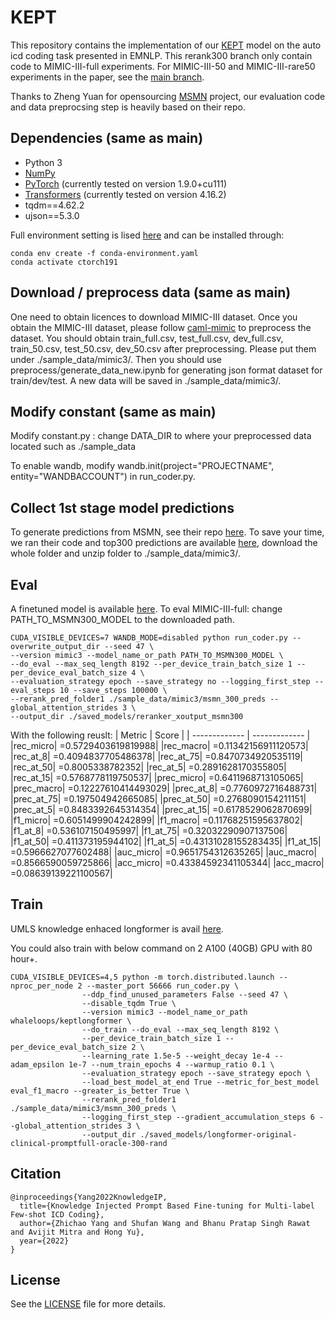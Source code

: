 # KEPT

This repository contains the implementation of our [KEPT](https://arxiv.org/abs/2210.03304) model on the auto icd coding task presented in EMNLP. This rerank300 branch only contain code to MIMIC-III-full experiments. For MIMIC-III-50 and MIMIC-III-rare50 experiments in the paper, see the [main branch](https://github.com/whaleloops/KEPT/tree/main).

Thanks to Zheng Yuan for opensourcing [MSMN](https://github.com/GanjinZero/ICD-MSMN) project, our evaluation code and data preprocsing step is heavily based on their repo. 

## Dependencies (same as main)

* Python 3
* [NumPy](http://www.numpy.org/)
* [PyTorch](http://pytorch.org/) (currently tested on version 1.9.0+cu111)
* [Transformers](https://github.com/huggingface/transformers) (currently tested on version 4.16.2)
* tqdm==4.62.2
* ujson==5.3.0

Full environment setting is lised [here](conda-environment.yaml) and can be installed through:

```
conda env create -f conda-environment.yaml
conda activate ctorch191
```

## Download / preprocess data (same as main)
One need to obtain licences to download MIMIC-III dataset. Once you obtain the MIMIC-III dataset, please follow [caml-mimic](https://github.com/jamesmullenbach/caml-mimic) to preprocess the dataset. You should obtain train_full.csv, test_full.csv, dev_full.csv, train_50.csv, test_50.csv, dev_50.csv after preprocessing. Please put them under ./sample_data/mimic3/. Then you should use preprocess/generate_data_new.ipynb for generating json format dataset for train/dev/test. A new data will be saved in ./sample_data/mimic3/. 


## Modify constant (same as main)
Modify constant.py : change DATA_DIR to where your preprocessed data located such as ./sample_data

To enable wandb, modify wandb.init(project="PROJECTNAME", entity="WANDBACCOUNT") in run_coder.py.

## Collect 1st stage model predictions
To generate predictions from MSMN, see their repo [here](https://github.com/GanjinZero/ICD-MSMN). To save your time, we ran their code and top300 predictions are available [here](https://drive.google.com/drive/folders/1UZWn-uokPYVejY-9ljZoTlRt8t7iQhcV?usp=sharing), download the whole folder and unzip folder to ./sample_data/mimic3/.


## Eval

A finetuned model is available [here](https://drive.google.com/drive/folders/1ia0PxQ3b35q22_Wwj39Em99qley_nAwy?usp=sharing). To eval MIMIC-III-full: change PATH_TO_MSMN300_MODEL to the downloaded path.
```
CUDA_VISIBLE_DEVICES=7 WANDB_MODE=disabled python run_coder.py --overwrite_output_dir --seed 47 \
--version mimic3 --model_name_or_path PATH_TO_MSMN300_MODEL \
--do_eval --max_seq_length 8192 --per_device_train_batch_size 1 --per_device_eval_batch_size 4 \
--evaluation_strategy epoch --save_strategy no --logging_first_step --eval_steps 10 --save_steps 100000 \
--rerank_pred_folder1 ./sample_data/mimic3/msmn_300_preds --global_attention_strides 3 \
--output_dir ./saved_models/reranker_xoutput_msmn300
```
With the following reuslt:
| Metric  | Score |
| ------------- | ------------- |
|rec_micro| =0.5729403619819988|
|rec_macro| =0.11342156911120573|
|rec_at_8| =0.4094837705486378|
|rec_at_75| =0.8470734920535119|
|rec_at_50| =0.8005338782352|
|rec_at_5| =0.2891628170355805|
|rec_at_15| =0.5768778119750537|
|prec_micro| =0.6411968713105065|
|prec_macro| =0.12227610414493029|
|prec_at_8| =0.7760972716488731|
|prec_at_75| =0.197504942665085|
|prec_at_50| =0.2768090154211151|
|prec_at_5| =0.8483392645314354|
|prec_at_15| =0.6178529062870699|
|f1_micro| =0.6051499904242899|
|f1_macro| =0.11768251595637802|
|f1_at_8| =0.536107150495997|
|f1_at_75| =0.32032290907137506|
|f1_at_50| =0.411373195944102|
|f1_at_5| =0.43131028155283435|
|f1_at_15| =0.5966627077602488|
|auc_micro| =0.9651754312635265|
|auc_macro| =0.8566590059725866|
|acc_micro| =0.43384592341105344|
|acc_macro| =0.08639139221100567|



## Train

UMLS knowledge enhaced longformer is avail [here](https://huggingface.co/whaleloops/keptlongformer). 

You could also train with below command on 2 A100 (40GB) GPU with 80 hour+. 
```
CUDA_VISIBLE_DEVICES=4,5 python -m torch.distributed.launch --nproc_per_node 2 --master_port 56666 run_coder.py \
                --ddp_find_unused_parameters False --seed 47 \
                --disable_tqdm True \
                --version mimic3 --model_name_or_path whaleloops/keptlongformer \
                --do_train --do_eval --max_seq_length 8192 \
                --per_device_train_batch_size 1 --per_device_eval_batch_size 2 \
                --learning_rate 1.5e-5 --weight_decay 1e-4 --adam_epsilon 1e-7 --num_train_epochs 4 --warmup_ratio 0.1 \
                --evaluation_strategy epoch --save_strategy epoch \
                --load_best_model_at_end True --metric_for_best_model eval_f1_macro --greater_is_better True \
                --rerank_pred_folder1 ./sample_data/mimic3/msmn_300_preds \
                --logging_first_step --gradient_accumulation_steps 6 --global_attention_strides 3 \
                --output_dir ./saved_models/longformer-original-clinical-promptfull-oracle-300-rand
```

## Citation

```
@inproceedings{Yang2022KnowledgeIP,
  title={Knowledge Injected Prompt Based Fine-tuning for Multi-label Few-shot ICD Coding},
  author={Zhichao Yang and Shufan Wang and Bhanu Pratap Singh Rawat and Avijit Mitra and Hong Yu},
  year={2022}
}
```

## License

See the [LICENSE](LICENSE) file for more details.

